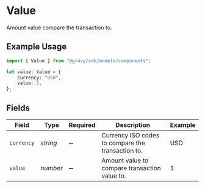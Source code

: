 # Value

Amount value compare the transaction to.

## Example Usage

```typescript
import { Value } from "@gr4vy/sdk/models/components";

let value: Value = {
    currency: "USD",
    value: 1,
};
```

## Fields

| Field                                             | Type                                              | Required                                          | Description                                       | Example                                           |
| ------------------------------------------------- | ------------------------------------------------- | ------------------------------------------------- | ------------------------------------------------- | ------------------------------------------------- |
| `currency`                                        | *string*                                          | :heavy_minus_sign:                                | Currency ISO codes to compare the transaction to. | USD                                               |
| `value`                                           | *number*                                          | :heavy_minus_sign:                                | Amount value to compare transaction value to.     | 1                                                 |
